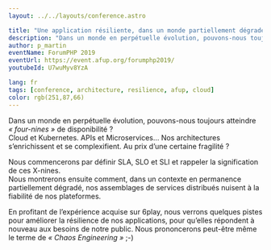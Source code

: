 ```yaml
---
layout: ../../layouts/conference.astro

title: "Une application résiliente, dans un monde partiellement dégradé"
description: "Dans un monde en perpétuelle évolution, pouvons-nous toujours atteindre « four-nines » de disponibilité ? Cloud et Kubernetes. APIs et Microservices… Nos architectures s’enrichissent et se complexifient. Au prix d’une certaine fragilité ?"
author: p_martin
eventName: ForumPHP 2019
eventUrl: https://event.afup.org/forumphp2019/
youtubeId: U7wuMyv8YzA

lang: fr
tags: [conference, architecture, resilience, afup, cloud]
color: rgb(251,87,66)
---
```


Dans un monde en perpétuelle évolution, pouvons-nous toujours atteindre *« four-nines »* de disponibilité ?  
Cloud et Kubernetes. APIs et Microservices… Nos architectures s’enrichissent et se complexifient. Au prix d’une certaine fragilité ?

Nous commencerons par définir SLA, SLO et SLI et rappeler la signification de ces X-nines.  
Nous montrerons ensuite comment, dans un contexte en permanence partiellement dégradé, nos assemblages de services distribués nuisent à la fiabilité de nos plateformes.

En profitant de l’expérience acquise sur 6play, nous verrons quelques pistes pour améliorer la résilience de nos applications, pour qu’elles répondent à nouveau aux besoins de notre public. Nous prononcerons peut-être même le terme de *« Chaos Engineering »* ;-)
